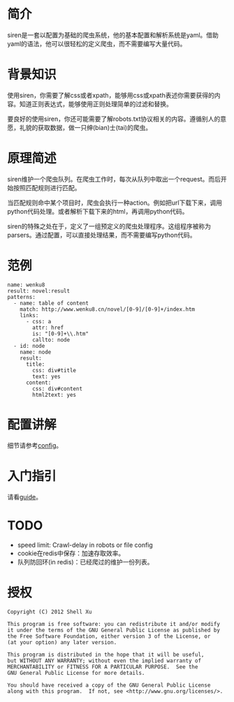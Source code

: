 # 简介 #

siren是一套以配置为基础的爬虫系统，他的基本配置和解析系统是yaml。借助yaml的语法，他可以很轻松的定义爬虫，而不需要编写大量代码。

# 背景知识 #

使用siren，你需要了解css或者xpath，能够用css或xpath表述你需要获得的内容。知道正则表达式，能够使用正则处理简单的过滤和替换。

要良好的使用siren，你还可能需要了解robots.txt协议相关的内容。遵循别人的意愿，礼貌的获取数据，做一只绅(bian)士(tai)的爬虫。

# 原理简述 #

siren维护一个爬虫队列。在爬虫工作时，每次从队列中取出一个request。而后开始按照匹配规则进行匹配。

当匹配规则命中某个项目时，爬虫会执行一种action。例如把url下载下来，调用python代码处理。或者解析下载下来的html，再调用python代码。

siren的特殊之处在于，定义了一组预定义的爬虫处理程序。这组程序被称为parsers。通过配置，可以直接处理结果，而不需要编写python代码。

# 范例 #

	name: wenku8
	result: novel:result
	patterns:
	  - name: table of content
		match: http://www.wenku8.cn/novel/[0-9]/[0-9]+/index.htm
		links:
		  - css: a
			attr: href
			is: "[0-9]+\\.htm"
			callto: node
	  - id: node
		name: node
		result:
		  title:
			css: div#title
			text: yes
		  content:
			css: div#content
			html2text: yes

# 配置讲解 #

细节请参考[config](config.md)。

# 入门指引 #

请看[guide](GUIDE.md)。

# TODO #

* speed limit: Crawl-delay in robots or file config
* cookie在redis中保存：加速存取效率。
* 队列防回环(in redis)：已经爬过的维护一份列表。

# 授权 #

    Copyright (C) 2012 Shell Xu

    This program is free software: you can redistribute it and/or modify
    it under the terms of the GNU General Public License as published by
    the Free Software Foundation, either version 3 of the License, or
    (at your option) any later version.

    This program is distributed in the hope that it will be useful,
    but WITHOUT ANY WARRANTY; without even the implied warranty of
    MERCHANTABILITY or FITNESS FOR A PARTICULAR PURPOSE.  See the
    GNU General Public License for more details.

    You should have received a copy of the GNU General Public License
    along with this program.  If not, see <http://www.gnu.org/licenses/>.
